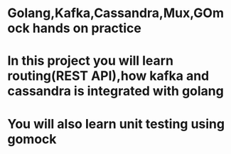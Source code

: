 # Golang,Kafka,Cassandra,Mux,GOmock hands on practice
# In this project you will learn routing(REST API),how kafka and cassandra is integrated with golang
# You will also learn unit testing using gomock
